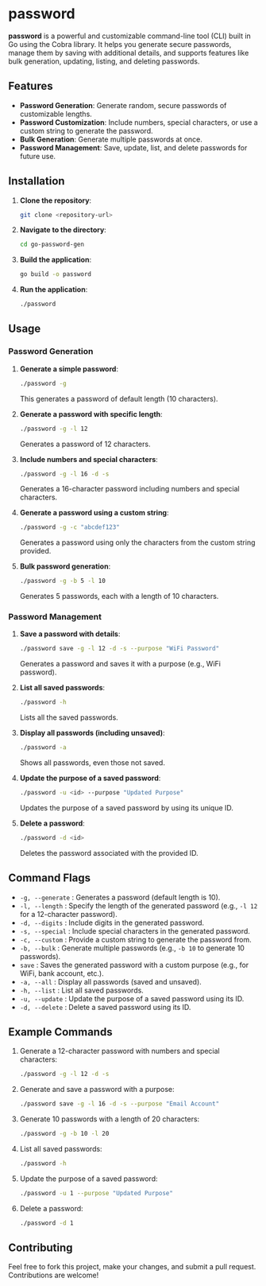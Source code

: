# password

**password** is a powerful and customizable command-line tool (CLI) built in Go using the Cobra library. It helps you generate secure passwords, manage them by saving with additional details, and supports features like bulk generation, updating, listing, and deleting passwords.

## Features

- **Password Generation**: Generate random, secure passwords of customizable lengths.
- **Password Customization**: Include numbers, special characters, or use a custom string to generate the password.
- **Bulk Generation**: Generate multiple passwords at once.
- **Password Management**: Save, update, list, and delete passwords for future use.

## Installation

1. **Clone the repository**:

   ```bash
   git clone <repository-url>
   ```

2. **Navigate to the directory**:

   ```bash
   cd go-password-gen
   ```

3. **Build the application**:

   ```bash
   go build -o password
   ```

4. **Run the application**:
   ```bash
   ./password
   ```

## Usage

### Password Generation

1. **Generate a simple password**:

   ```bash
   ./password -g
   ```

   This generates a password of default length (10 characters).

2. **Generate a password with specific length**:

   ```bash
   ./password -g -l 12
   ```

   Generates a password of 12 characters.

3. **Include numbers and special characters**:

   ```bash
   ./password -g -l 16 -d -s
   ```

   Generates a 16-character password including numbers and special characters.

4. **Generate a password using a custom string**:

   ```bash
   ./password -g -c "abcdef123"
   ```

   Generates a password using only the characters from the custom string provided.

5. **Bulk password generation**:
   ```bash
   ./password -g -b 5 -l 10
   ```
   Generates 5 passwords, each with a length of 10 characters.

### Password Management

1. **Save a password with details**:

   ```bash
   ./password save -g -l 12 -d -s --purpose "WiFi Password"
   ```

   Generates a password and saves it with a purpose (e.g., WiFi password).

2. **List all saved passwords**:

   ```bash
   ./password -h
   ```

   Lists all the saved passwords.

3. **Display all passwords (including unsaved)**:

   ```bash
   ./password -a
   ```

   Shows all passwords, even those not saved.

4. **Update the purpose of a saved password**:

   ```bash
   ./password -u <id> --purpose "Updated Purpose"
   ```

   Updates the purpose of a saved password by using its unique ID.

5. **Delete a password**:
   ```bash
   ./password -d <id>
   ```
   Deletes the password associated with the provided ID.

## Command Flags

- `-g, --generate` : Generates a password (default length is 10).
- `-l, --length` : Specify the length of the generated password (e.g., `-l 12` for a 12-character password).
- `-d, --digits` : Include digits in the generated password.
- `-s, --special` : Include special characters in the generated password.
- `-c, --custom` : Provide a custom string to generate the password from.
- `-b, --bulk` : Generate multiple passwords (e.g., `-b 10` to generate 10 passwords).
- `save` : Saves the generated password with a custom purpose (e.g., for WiFi, bank account, etc.).
- `-a, --all` : Display all passwords (saved and unsaved).
- `-h, --list` : List all saved passwords.
- `-u, --update` : Update the purpose of a saved password using its ID.
- `-d, --delete` : Delete a saved password using its ID.

## Example Commands

1. Generate a 12-character password with numbers and special characters:

   ```bash
   ./password -g -l 12 -d -s
   ```

2. Generate and save a password with a purpose:

   ```bash
   ./password save -g -l 16 -d -s --purpose "Email Account"
   ```

3. Generate 10 passwords with a length of 20 characters:

   ```bash
   ./password -g -b 10 -l 20
   ```

4. List all saved passwords:

   ```bash
   ./password -h
   ```

5. Update the purpose of a saved password:

   ```bash
   ./password -u 1 --purpose "Updated Purpose"
   ```

6. Delete a password:
   ```bash
   ./password -d 1
   ```

## Contributing

Feel free to fork this project, make your changes, and submit a pull request. Contributions are welcome!
